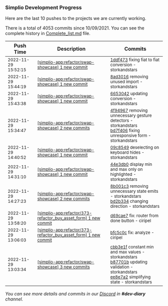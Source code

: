 
### Simplio Development Progress

Here are the last 10 pushes to the projects we are currently working.

There is a total of 4053 commits since 10/09/2021. You can see the complete history in
 [Complete_list.md](Complete_list.md) file.

| Push Time | Description | Commits |
| --- | --- | --- |
| <sub>2022-11-29 15:52:15</sub> | <sub>[[simplio-app:refactor/swap\-showcase] 1 new commit](https://github.com/SimplioOfficial/simplio-app/commit/1ddf473576535f6910ec9e35c0e671accbcd3fc8)</sub> | <sub>[1ddf473](https://github.com/SimplioOfficial/simplio-app/commit/1ddf473576535f6910ec9e35c0e671accbcd3fc8) fixing fiat to fiat conversion - storkandstars</sub> |
| <sub>2022-11-29 15:44:19</sub> | <sub>[[simplio-app:refactor/swap\-showcase] 1 new commit](https://github.com/SimplioOfficial/simplio-app/commit/8ad3016ca06f716ff9f33883fa2e8a3f4901a4dc)</sub> | <sub>[8ad3016](https://github.com/SimplioOfficial/simplio-app/commit/8ad3016ca06f716ff9f33883fa2e8a3f4901a4dc) removing unused import - storkandstars</sub> |
| <sub>2022-11-29 15:43:38</sub> | <sub>[[simplio-app:refactor/swap\-showcase] 1 new commit](https://github.com/SimplioOfficial/simplio-app/commit/66530420a4de697581b2a6bf5e55d7acecff07a0)</sub> | <sub>[6653042](https://github.com/SimplioOfficial/simplio-app/commit/66530420a4de697581b2a6bf5e55d7acecff07a0) updating conversion - storkandstars</sub> |
| <sub>2022-11-29 15:34:47</sub> | <sub>[[simplio-app:refactor/swap\-showcase] 2 new commits](https://github.com/SimplioOfficial/simplio-app/compare/09c8549c3811...bd7f40685054)</sub> | <sub>[4f94967](https://github.com/SimplioOfficial/simplio-app/commit/4f949675c0911bfc2d983317f708c497167385aa) removing unnecessary gesture detectors - storkandstars<br>[bd7f406](https://github.com/SimplioOfficial/simplio-app/commit/bd7f406850542bb992bba7f2887e8c4fd08e9c60) fixing unresponsive form - storkandstars</sub> |
| <sub>2022-11-29 14:40:52</sub> | <sub>[[simplio-app:refactor/swap\-showcase] 1 new commit](https://github.com/SimplioOfficial/simplio-app/commit/09c8549c38112470664ed43a9fd98c91f4fda654)</sub> | <sub>[09c8549](https://github.com/SimplioOfficial/simplio-app/commit/09c8549c38112470664ed43a9fd98c91f4fda654) deselecting on keyboard hides - storkandstars</sub> |
| <sub>2022-11-29 14:31:10</sub> | <sub>[[simplio-app:refactor/swap\-showcase] 1 new commit](https://github.com/SimplioOfficial/simplio-app/commit/44e3db0672a4bb5ce775472a8bd92272caf49a53)</sub> | <sub>[44e3db0](https://github.com/SimplioOfficial/simplio-app/commit/44e3db0672a4bb5ce775472a8bd92272caf49a53) display min and max only on highlighted - storkandstars</sub> |
| <sub>2022-11-29 14:27:23</sub> | <sub>[[simplio-app:refactor/swap\-showcase] 2 new commits](https://github.com/SimplioOfficial/simplio-app/compare/ee8e7a2aea30...bd2b334fa94f)</sub> | <sub>[8b001c3](https://github.com/SimplioOfficial/simplio-app/commit/8b001c3937a6795e2708e3fdfb48de66d0c1a771) removing unnecessary state emits - storkandstars<br>[bd2b334](https://github.com/SimplioOfficial/simplio-app/commit/bd2b334fa94fe6695a20fe4de1a2ca3fd209394e) changing direction - storkandstars</sub> |
| <sub>2022-11-29 13:58:20</sub> | <sub>[[simplio-app:refactor/373\-refactor\_buy\_asset\_form] 1 new commit](https://github.com/SimplioOfficial/simplio-app/commit/d69cae7d65c1e9b0e94333e5914b7aa2a3950f8f)</sub> | <sub>[d69cae7](https://github.com/SimplioOfficial/simplio-app/commit/d69cae7d65c1e9b0e94333e5914b7aa2a3950f8f) fix: router from done button - ciripel</sub> |
| <sub>2022-11-29 13:06:03</sub> | <sub>[[simplio-app:refactor/373\-refactor\_buy\_asset\_form] 1 new commit](https://github.com/SimplioOfficial/simplio-app/commit/bfc5c0cbeef3d2b6e1f50cb78eccbd40402a5640)</sub> | <sub>[bfc5c0c](https://github.com/SimplioOfficial/simplio-app/commit/bfc5c0cbeef3d2b6e1f50cb78eccbd40402a5640) fix: analyze - ciripel</sub> |
| <sub>2022-11-29 13:03:34</sub> | <sub>[[simplio-app:refactor/swap\-showcase] 3 new commits](https://github.com/SimplioOfficial/simplio-app/compare/4ff855d1a635...ee8e7a2aea30)</sub> | <sub>[cbb3e1f](https://github.com/SimplioOfficial/simplio-app/commit/cbb3e1f02e8846ad1f1155938e4103ff5df14783) constant min and max values - storkandstars<br>[b87701b](https://github.com/SimplioOfficial/simplio-app/commit/b87701b104a368364c595af3c0f87e88ec38f82f) updating validation - storkandstars<br>[ee8e7a2](https://github.com/SimplioOfficial/simplio-app/commit/ee8e7a2aea3042ec8bf8a0977cca5a4aa87700bb) simplifying state - storkandstars</sub> |

_You can see more details and commits in our [Discord](https://discord.gg/aKhjuwZmdP) in **#dev-diary** channel._
